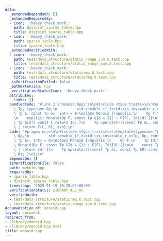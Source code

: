 ```yaml
---
data:
  _extendedDependsOn: []
  _extendedRequiredBy:
  - icon: ':heavy_check_mark:'
    path: disjoint_sparse_table.hpp
    title: disjoint_sparse_table.hpp
  - icon: ':heavy_check_mark:'
    path: sparse_table.hpp
    title: sparse_table.hpp
  _extendedVerifiedWith:
  - icon: ':heavy_check_mark:'
    path: test/data_structure/static_range_sum.0.test.cpp
    title: test/data_structure/static_range_sum.0.test.cpp
  - icon: ':heavy_check_mark:'
    path: test/data_structure/staticrmq.0.test.cpp
    title: test/data_structure/staticrmq.0.test.cpp
  _isVerificationFailed: false
  _pathExtension: hpp
  _verificationStatusIcon: ':heavy_check_mark:'
  attributes:
    links: []
  bundledCode: "#line 2 \"monoid.hpp\"\n\n#include <type_traits>\n\ntemplate<typename\
    \ Tp, typename Op,\n         std::enable_if_t<std::is_invocable_r_v<Tp, Op, const\
    \ Tp &, const Tp &>, int> = 0>\nclass Monoid {\npublic:\n    Op F;\n    Tp Id;\n\
    \n    explicit Monoid(Op F, const Tp &Id = {}) : F(F), Id(Id) {}\n\n    const\
    \ Tp &id() const { return Id; }\n    Tp operator()(const Tp &L, const Tp &R) const\
    \ { return F(L, R); }\n};\n"
  code: "#pragma once\n\n#include <type_traits>\n\ntemplate<typename Tp, typename\
    \ Op,\n         std::enable_if_t<std::is_invocable_r_v<Tp, Op, const Tp &, const\
    \ Tp &>, int> = 0>\nclass Monoid {\npublic:\n    Op F;\n    Tp Id;\n\n    explicit\
    \ Monoid(Op F, const Tp &Id = {}) : F(F), Id(Id) {}\n\n    const Tp &id() const\
    \ { return Id; }\n    Tp operator()(const Tp &L, const Tp &R) const { return F(L,\
    \ R); }\n};\n"
  dependsOn: []
  isVerificationFile: false
  path: monoid.hpp
  requiredBy:
  - sparse_table.hpp
  - disjoint_sparse_table.hpp
  timestamp: '2025-01-19 15:28:01+08:00'
  verificationStatus: LIBRARY_ALL_AC
  verifiedWith:
  - test/data_structure/staticrmq.0.test.cpp
  - test/data_structure/static_range_sum.0.test.cpp
documentation_of: monoid.hpp
layout: document
redirect_from:
- /library/monoid.hpp
- /library/monoid.hpp.html
title: monoid.hpp
---
```

